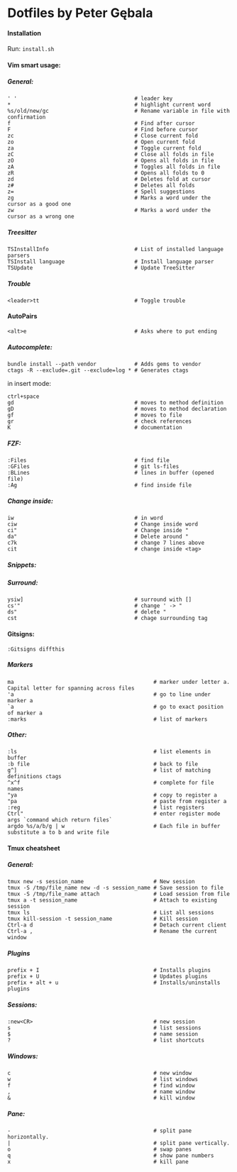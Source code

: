 Dotfiles by Peter Gębala
========

#### Installation
Run: `install.sh`
#### Vim smart usage:
##### General:
    ' '                                     # leader key
    *                                       # highlight current word
    %s/old/new/gc                           # Rename variable in file with confirmation
    f                                       # Find after cursor
    F                                       # Find before cursor
    zc                                      # Close current fold
    zo                                      # Open current fold
    za                                      # Toggle current fold
    zC                                      # Close all folds in file
    zO                                      # Opens all folds in file
    zA                                      # Toggles all folds in file
    zR                                      # Opens all folds to 0
    zd                                      # Deletes fold at cursor
    z#                                      # Deletes all folds
    z=                                      # Spell suggestions
    zg                                      # Marks a word under the cursor as a good one
    zw                                      # Marks a word under the cursor as a wrong one

##### Treesitter
    TSInstallInfo                           # List of installed language parsers
    TSInstall language                      # Install language parser
    TSUpdate                                # Update TreeSitter

##### Trouble
    <leader>tt                              # Toggle trouble

#### AutoPairs
    <alt>e                                  # Asks where to put ending

##### Autocomplete:

    bundle install --path vendor            # Adds gems to vendor
    ctags -R --exclude=.git --exclude=log * # Generates ctags

in insert mode:

    ctrl+space
    gd                                      # moves to method definition
    gD                                      # moves to method declaration
    gf                                      # moves to file
    gr                                      # check references
    K                                       # documentation

##### FZF:

    :Files                                  # find file
    :GFiles                                 # git ls-files
    :BLines                                 # lines in buffer (opened file)
    :Ag                                     # find inside file

##### Change inside:

    iw                                      # in word
    ciw                                     # Change inside word
    ci"                                     # Change inside "
    da"                                     # Delete around "
    c7k                                     # change 7 lines above
    cit                                     # change inside <tag>

##### Snippets:
##### Surround:

    ysiw]                                   # surround with []
    cs'"                                    # change ' -> "
    ds"                                     # delete "
    cst                                     # chage surrounding tag

#### Gitsigns:

    :Gitsigns diffthis

##### Markers

    ma                                            # marker under letter a. Capital letter for spanning across files
    'a                                            # go to line under marker a
    `a                                            # go to exact position of marker a
    :marks                                        # list of markers

##### Other:

    :ls                                           # list elements in buffer
    :b file                                       # back to file
    g^]                                           # list of matching definitions ctags
    ^x^f                                          # complete for file names
    "ya                                           # copy to register a
    "pa                                           # paste from register a
    :reg                                          # list registers
    Ctrl"                                         # enter register mode
    args `command which return files`
    argdo %s/a/b/g | w                            # Each file in buffer substitute a to b and write file

#### Tmux cheatsheet
##### General:

    tmux new -s session_name                      # New session
    tmux -S /tmp/file_name new -d -s session_name # Save session to file
    tmux -S /tmp/file_name attach                 # Load session from file
    tmux a -t session_name                        # Attach to existing session
    tmux ls                                       # List all sessions
    tmux kill-session -t session_name             # Kill session
    Ctrl-a d                                      # Detach current client
    Ctrl-a ,                                      # Rename the current window

##### Plugins

    prefix + I                                    # Installs plugins
    prefix + U                                    # Updates plugins
    prefix + alt + u                              # Installs/uninstalls plugins

##### Sessions:

    :new<CR>                                      # new session
    s                                             # list sessions
    $                                             # name session
    ?                                             # list shortcuts

##### Windows:

    c                                             # new window
    w                                             # list windows
    f                                             # find window
    ,                                             # name window
    &                                             # kill window

##### Pane:

    -                                             # split pane horizontally.
    |                                             # split pane vertically.
    o                                             # swap panes
    q                                             # show pane numbers
    x                                             # kill pane
